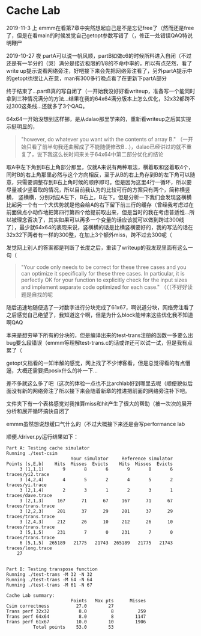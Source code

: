 # Cache Lab
2019-11-3 上 emmm在看第7章中突然想起自己是不是忘记free了（然而还是free了，但是在看main的时候发觉自己getopt参数写错了（，修正一处错误QAQ特说明鞭尸

2019-10-27 夜 partA可以说一帆风顺，partB如做c6的时候所料进入自闭（不过还是有一半分的（哭）满分是接近极限的1/8的不命中率的，所以有点茫然，看了write up提示说看网络旁注，好吧接下来会先把网络旁注看了，另外partA提示中的getopt也很让人在意，man有300多行晚点看了在更新下partA部分

终于结束了...partB真的写自闭了（一开始我没好好看writeup，准备写一个能同时拿到三种情况满分的方法...结果在我的64x64满分版本上怎么优化，32x32都跨不过300这条线...还就多了3个QAQ。

64x64一开始没想到这样挪，是从dalao那里学来的，重新看writeup之后其实提示挺明显的，
> "however, do whatever you want with the contents of array B."
（一开始只看了前半句我还曲解成了不能随便修改B...)，dalao已经讲过的就不重复了，说下我这么长时间来关于64x64中第二部分优化的结论

取A中左下角到B右上角部分那里，仅就A来说有两种取法，横着取和竖着取4个，同时B的右上角那里必然与这个方向相反，至于从B的右上角存到B的左下角可以随意，只需要调整存到B右上角时候的顺序即可。但是因为这里4行一循环，所以要尽量减少竖着取的情况，所以目前我认为的比较可行的方案只有两个，简称横竖横，
竖横横，分别对应A左下，B右上，B左下。但是分析一下我们会发现竖横横比起另一个有一个大优势就是他会给A的右下留下前三行的缓存（曾经我考虑过在前面做点小动作地把第四行第四个给提前取出来，但是当时的我在考虑普适性...所以被理念否决了，其实如果可以再多一个变量的话应该就可以做到跨过300线了），最少就64x64的表现来说，竖横横的话是比横竖横要好的，我的写法的话在32x32下两者有一样的300整，在加上3个额外miss，跨不过去300呢（

发觉网上别人的答案都是判断了长度之后，重读了writeup的我发现里面有这么一句（ 
> "Your code only needs to be correct for these three cases and you can optimize it specifically for these three cases. In particular, it is perfectly OK for your function to explicitly check for the input sizes and implement separate code optimized for each case."
（（（不好好读题是自找的呢

随后迅速地随便选了一对数字进行分块完成了61x67，啊说道分块，网络旁注看了之后感觉自己绝望了，我知道这个啊，但是为什么block能带来这些优化我不知道啊QAQ

本来是想穷举下所有的分块的，但是编译出来的test-trans注册的函数一多要么出bug要么段错误（emmm等理解test-trans.c的话或许还可以试一试，但是我有点累了（

getopt文档看的一知半解的感觉，网上找了不少博客看，但是总觉得看的有点懵逼，大概还需要把posix什么的补一下...

差不多就这么多了吧（这次的体验一点也不比archlab好到哪里去呢（顺便貌似后面没有新的网络旁注了所以接下来会随着新章的推进把前面的网络旁注补下吧。

文件夹下有一个表格感觉对我推算miss和hit产生了很大的帮助（被一次次的展开分析和展开循环搞快自闭了

emmm虽然想说想缓口气什么的（不过大概接下来还是会写performance lab

顺便./driver.py运行结果如下：

    Part A: Testing cache simulator
    Running ./test-csim
                            Your simulator     Reference simulator
    Points (s,E,b)    Hits  Misses  Evicts    Hits  Misses  Evicts
         3 (1,1,1)       9       8       6       9       8       6  traces/yi2.trace
         3 (4,2,4)       4       5       2       4       5       2  traces/yi.trace
         3 (2,1,4)       2       3       1       2       3       1  traces/dave.trace
         3 (2,1,3)     167      71      67     167      71      67  traces/trans.trace
         3 (2,2,3)     201      37      29     201      37      29  traces/trans.trace
         3 (2,4,3)     212      26      10     212      26      10  traces/trans.trace
         3 (5,1,5)     231       7       0     231       7       0  traces/trans.trace
         6 (5,1,5)  265189   21775   21743  265189   21775   21743  traces/long.trace
        27


    Part B: Testing transpose function
    Running ./test-trans -M 32 -N 32
    Running ./test-trans -M 64 -N 64
    Running ./test-trans -M 61 -N 67

    Cache Lab summary:
                            Points   Max pts      Misses
    Csim correctness          27.0        27
    Trans perf 32x32           8.0         8         259
    Trans perf 64x64           8.0         8        1147
    Trans perf 61x67          10.0        10        1906
              Total points    53.0        53

